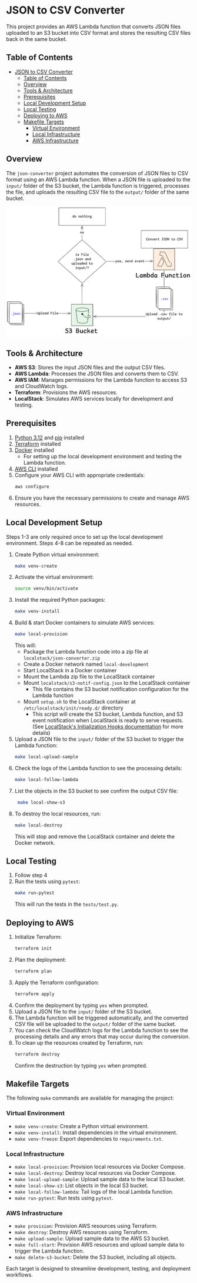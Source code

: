 # JSON to CSV Converter

This project provides an AWS Lambda function that converts JSON files uploaded to an S3 bucket into CSV format and stores the resulting CSV files back in the same bucket.

## Table of Contents

- [JSON to CSV Converter](#json-to-csv-converter)
  - [Table of Contents](#table-of-contents)
  - [Overview](#overview)
  - [Tools \& Architecture](#tools--architecture)
  - [Prerequisites](#prerequisites)
  - [Local Development Setup](#local-development-setup)
  - [Local Testing](#local-testing)
  - [Deploying to AWS](#deploying-to-aws)
  - [Makefile Targets](#makefile-targets)
    - [Virtual Environment](#virtual-environment)
    - [Local Infrastructure](#local-infrastructure)
    - [AWS Infrastructure](#aws-infrastructure)

## Overview

The `json-converter` project automates the conversion of JSON files to CSV format using an AWS Lambda function. When a JSON file is uploaded to the `input/` folder of the S3 bucket, the Lambda function is triggered, processes the file, and uploads the resulting CSV file to the `output/` folder of the same bucket.

![Diagram](./docs/diagram.png)

## Tools & Architecture

- **AWS S3**: Stores the input JSON files and the output CSV files.
- **AWS Lambda**: Processes the JSON files and converts them to CSV.
- **AWS IAM**: Manages permissions for the Lambda function to access S3 and CloudWatch logs.
- **Terraform**: Provisions the AWS resources.
- **LocalStack**: Simulates AWS services locally for development and testing.

## Prerequisites

1. [Python 3.12](https://www.python.org/downloads/) and [pip](https://pip.pypa.io/en/stable/installation/) installed
2. [Terraform](https://developer.hashicorp.com/terraform/tutorials/aws-get-started/install-cli) installed
3. [Docker](https://docs.docker.com/get-docker/) installed
   - For setting up the local development environment and testing the Lambda function.
4. [AWS CLI](https://docs.aws.amazon.com/cli/latest/userguide/install-cliv2.html) installed
5. Configure your AWS CLI with appropriate credentials:
   ```bash
   aws configure
   ```
6. Ensure you have the necessary permissions to create and manage AWS resources.

## Local Development Setup

Steps 1-3 are only required once to set up the local development environment. Steps 4-8 can be repeated as needed.

1. Create Python virtual environment:
   ```bash
   make venv-create
   ```
2. Activate the virtual environment:
   ```bash
   source venv/bin/activate
   ```
3. Install the required Python packages:
    ```bash
    make venv-install
    ```
4. Build & start Docker containers to simulate AWS services:
   ```bash
   make local-provision
   ```
   This will:
      - Package the Lambda function code into a zip file at `localstack/json-converter.zip`
      - Create a Docker network named `local-development`
      - Start LocalStack in a Docker container
      - Mount the Lambda zip file to the LocalStack container
      - Mount `localstack/s3-notif-config.json` to the LocalStack container
        - This file contains the S3 bucket notification configuration for the Lambda function
      - Mount `setup.sh` to the LocalStack container at `/etc/localstack/init/ready.d/` directory
        - This script will create the S3 bucket, Lambda function, and S3 event notification when LocalStack is ready to serve requests. (See [LocalStack's Initialization Hooks documentation](https://docs.localstack.cloud/references/init-hooks/) for more details)
5. Upload a JSON file to the `input/` folder of the S3 bucket to trigger the Lambda function:
   ```bash
   make local-upload-sample
   ```
6. Check the logs of the Lambda function to see the processing details:
   ```bash
   make local-follow-lambda
   ```
7. List the objects in the S3 bucket to see confirm the output CSV file:
   ```bash
    make local-show-s3
   ```
8. To destroy the local resources, run:
   ```bash
   make local-destroy
   ```
   This will stop and remove the LocalStack container and delete the Docker network.

## Local Testing
1. Follow step 4
2. Run the tests using `pytest`:
   ```bash
   make run-pytest
   ```
   This will run the tests in the `tests/test.py`.

## Deploying to AWS
1. Initialize Terraform:
   ```bash
   terraform init
   ```
2. Plan the deployment:
   ```bash
   terraform plan
   ```
3. Apply the Terraform configuration:
   ```bash
   terraform apply
   ```
4. Confirm the deployment by typing `yes` when prompted.
5. Upload a JSON file to the `input/` folder of the S3 bucket.
6. The Lambda function will be triggered automatically, and the converted CSV file will be uploaded to the `output/` folder of the same bucket.
7. You can check the CloudWatch logs for the Lambda function to see the processing details and any errors that may occur during the conversion.
8. To clean up the resources created by Terraform, run:
   ```bash
   terraform destroy
   ```
    Confirm the destruction by typing `yes` when prompted.

## Makefile Targets

The following `make` commands are available for managing the project:

### Virtual Environment
- `make venv-create`: Create a Python virtual environment.
- `make venv-install`: Install dependencies in the virtual environment.
- `make venv-freeze`: Export dependencies to `requirements.txt`.

### Local Infrastructure
- `make local-provision`: Provision local resources via Docker Compose.
- `make local-destroy`: Destroy local resources via Docker Compose.
- `make local-upload-sample`: Upload sample data to the local S3 bucket.
- `make local-show-s3`: List objects in the local S3 bucket.
- `make local-follow-lambda`: Tail logs of the local Lambda function.
- `make run-pytest`: Run tests using `pytest`.

### AWS Infrastructure
- `make provision`: Provision AWS resources using Terraform.
- `make destroy`: Destroy AWS resources using Terraform.
- `make upload-sample`: Upload sample data to the AWS S3 bucket.
- `make full-start`: Provision AWS resources and upload sample data to trigger the Lambda function.
- `make delete-s3-bucket`: Delete the S3 bucket, including all objects.

Each target is designed to streamline development, testing, and deployment workflows.